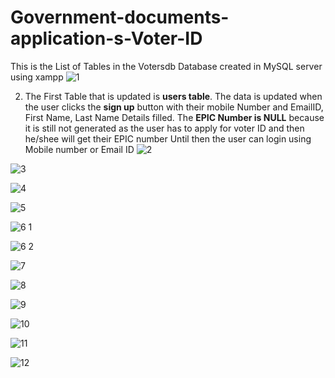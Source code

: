 # Government-documents-application-s-Voter-ID

This is the List of Tables in the Votersdb Database created in MySQL server using xampp
![1](https://github.com/krishnavarmavetukuri/Government-documents-application-s-Voter-ID/assets/114820481/c7a6440a-12a2-4800-b184-df8b5ab7adc4)

2) The First Table that is updated is **users table**. 
The data is updated when the user clicks the **sign up** button with their mobile Number and EmailID, First Name, Last Name Details filled.
The **EPIC Number is NULL** because it is still not generated as the user has to apply for voter ID and then he/shee will get their EPIC number
Until then the user can login using Mobile number or Email ID
![2](https://github.com/krishnavarmavetukuri/Government-documents-application-s-Voter-ID/assets/114820481/77eac0db-9a78-4e0d-a1d1-ea85e2a8f870)

![3](https://github.com/krishnavarmavetukuri/Government-documents-application-s-Voter-ID/assets/114820481/e0c6e36f-3388-48f2-99fb-30c028d87a09)

![4](https://github.com/krishnavarmavetukuri/Government-documents-application-s-Voter-ID/assets/114820481/a1b9a4f7-1f6f-47bf-be22-abb0f0eb0668)

![5](https://github.com/krishnavarmavetukuri/Government-documents-application-s-Voter-ID/assets/114820481/3b8db1e2-7e02-4496-8498-3b01c1b28275)

![6 1](https://github.com/krishnavarmavetukuri/Government-documents-application-s-Voter-ID/assets/114820481/4021b430-e197-494e-b025-86bb94397817)

![6 2](https://github.com/krishnavarmavetukuri/Government-documents-application-s-Voter-ID/assets/114820481/f6e760ac-0253-4e3e-a2d9-3abc5ca51179)

![7](https://github.com/krishnavarmavetukuri/Government-documents-application-s-Voter-ID/assets/114820481/5d0fe796-9bcf-4856-9b10-5fa4de44104e)

![8](https://github.com/krishnavarmavetukuri/Government-documents-application-s-Voter-ID/assets/114820481/59c81a80-7f11-4258-a56c-ba582f8e16e6)

![9](https://github.com/krishnavarmavetukuri/Government-documents-application-s-Voter-ID/assets/114820481/6554885e-d19e-44f4-9a68-2e6bf8892773)

![10](https://github.com/krishnavarmavetukuri/Government-documents-application-s-Voter-ID/assets/114820481/d09d1022-994b-4757-af23-2892b4d9c86f)

![11](https://github.com/krishnavarmavetukuri/Government-documents-application-s-Voter-ID/assets/114820481/af181858-ed37-403d-8d2b-aa96b1ec3963)

![12](https://github.com/krishnavarmavetukuri/Government-documents-application-s-Voter-ID/assets/114820481/9baedc72-bd65-4a4d-a3c6-41d008ff696e)
